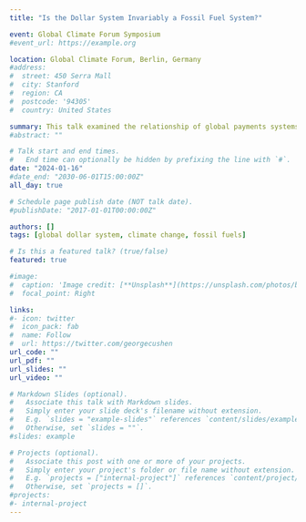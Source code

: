```yaml
---
title: "Is the Dollar System Invariably a Fossil Fuel System?"

event: Global Climate Forum Symposium
#event_url: https://example.org

location: Global Climate Forum, Berlin, Germany
#address:
#  street: 450 Serra Mall
#  city: Stanford
#  region: CA
#  postcode: '94305'
#  country: United States

summary: This talk examined the relationship of global payments systems and energy regimes from the 19th century to the present.
#abstract: ""

# Talk start and end times.
#   End time can optionally be hidden by prefixing the line with `#`.
date: "2024-01-16"
#date_end: "2030-06-01T15:00:00Z"
all_day: true

# Schedule page publish date (NOT talk date).
#publishDate: "2017-01-01T00:00:00Z"

authors: []
tags: [global dollar system, climate change, fossil fuels]

# Is this a featured talk? (true/false)
featured: true

#image:
#  caption: 'Image credit: [**Unsplash**](https://unsplash.com/photos/bzdhc5b3Bxs)'
#  focal_point: Right

links:
#- icon: twitter
#  icon_pack: fab
#  name: Follow
#  url: https://twitter.com/georgecushen
url_code: ""
url_pdf: ""
url_slides: ""
url_video: ""

# Markdown Slides (optional).
#   Associate this talk with Markdown slides.
#   Simply enter your slide deck's filename without extension.
#   E.g. `slides = "example-slides"` references `content/slides/example-slides.md`.
#   Otherwise, set `slides = ""`.
#slides: example

# Projects (optional).
#   Associate this post with one or more of your projects.
#   Simply enter your project's folder or file name without extension.
#   E.g. `projects = ["internal-project"]` references `content/project/deep-learning/index.md`.
#   Otherwise, set `projects = []`.
#projects:
#- internal-project
---
```

